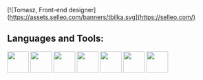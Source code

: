 [![Tomasz, Front-end designer](https://assets.selleo.com/banners/tbilka.svg](https://selleo.com/)


## Languages and Tools:
<img src="https://user-images.githubusercontent.com/74007928/203987598-c4d06729-fc63-43eb-8cc3-a9ac95fd36cf.png" width="50"> <img src="https://user-images.githubusercontent.com/74007928/203987649-24a87949-aedf-4670-a82c-b99a526858b1.png" width="50"> <img src="https://user-images.githubusercontent.com/74007928/203987666-6f764e13-0665-4acf-a54d-e23333ad5407.png" width="50"> <img src="https://user-images.githubusercontent.com/74007928/203987677-4473b770-b652-4ed1-8b21-280bbe14bd21.png" width="50"> <img src="https://user-images.githubusercontent.com/74007928/203987696-95267b20-5835-42bc-bf2c-0e03b0f3da78.png" width="50"> <img src="https://user-images.githubusercontent.com/74007928/203987711-cbf43777-9dbb-4bec-98d3-0646269b3f79.png" width="50"> <img src="https://user-images.githubusercontent.com/74007928/203987735-355b8fce-0bf6-49f3-877f-9a3b671291b3.png" width="50">

